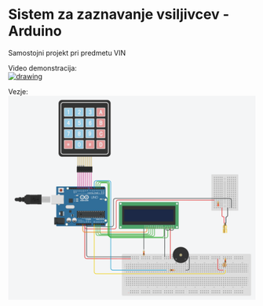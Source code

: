 # Sistem za zaznavanje vsiljivcev - Arduino
Samostojni projekt pri predmetu VIN



Video demonstracija:<br />
<a href="https://www.youtube.com/watch?v=z8XsJ1ixl1g"> <img src="https://img.youtube.com/vi/z8XsJ1ixl1g/0.jpg" alt="drawing" width="500"/> </a>

Vezje:<br />
<img src="circuit.png" alt="drawing" width="800"/>
